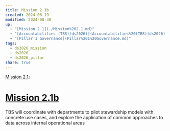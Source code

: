 ```yaml
---
title: Mission 2.1b
created: 2024-08-19
modified: 2024-08-30
up:
  - "[Mission 2.1](./Mission%202.1.md)"
  - "[Accountabilities (TBS)(ds2026)](Accountabilities%20(TBS)(ds2026).md)"
  - "[Pillar 1 Governance](Pillar%201%20Governance.md)"
tags:
  - ds2026_mission
  - ds2026
  - ds2026_pillar
share: true
---
```

[Mission 2.1](./Mission%202.1.md)⤴️
# [Mission 2.1b](Mission%202.1b.md)
TBS will coordinate with departments to pilot stewardship models with concrete use cases, and explore the application of common approaches to data across internal operational areas
